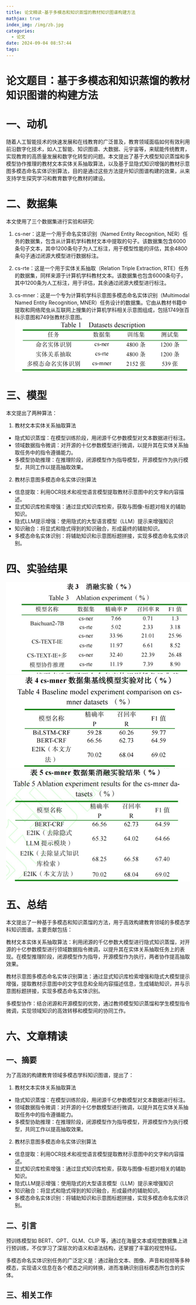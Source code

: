```yaml
---
title: 论文精读-基于多模态和知识蒸馏的教材知识图谱构建方法
mathjax: true
index_img: /img/zb.jpg
categories:
  - 论文
date: 2024-09-04 08:57:44
tags:
---
```

# 论文题目：基于多模态和知识蒸馏的教材知识图谱的构建方法
# 一、动机
随着人工智能技术的快速发展和在线教育的广泛普及，教育领域面临如何有效利用前沿数字化技术，如人工智能、知识图谱、大数据、元宇宙等，来赋能传统教育，实现教育的高质量发展和数字化转型的问题。本文提出了基于大模型知识蒸馏和多模型协作推理的教材文本实体关系抽取算法，以及基于显隐式知识增强的教材示意图多模态命名实体识别算法，目的是通过这些方法提升知识图谱构建的效果，从来支持学生探究学习和教育数字化教材的建设。
# 二、数据集
本文使用了三个数据集进行实验和研究:
1. cs-ner：这是一个用于命名实体识别（Named Entity Recognition, NER）任务的数据集，包含从计算机学科教材文本中提取的句子。该数据集包含6000条句子文本，其中1200条句子为人工标注，用于模型性能的评估，其余4800条句子通过闭源大模型进行数据标注。

2. cs-rte：这是一个用于实体关系抽取（Relation Triple Extraction, RTE）任务的数据集，同样来源于计算机学科教材文本。该数据集也包含6000条句子，其中1200条为人工标注，用于评估，其余通过闭源大模型进行标注。

3. cs-mner：这是一个专为计算机学科示意图多模态命名实体识别（Multimodal Named Entity Recognition, MNER）任务设计的数据集。它由从教材书籍中提取和网络爬虫从互联网上搜集的计算机学科相关示意图组成，包括1749张百科示意图和749张教材示意图。
![TpOxx5](https://raw.githubusercontent.com/Hua-Wu-Que-Code/picture/main/uPic/TpOxx5.jpg)
# 三、模型
本文提出了两种算法：
1. 教材文本实体关系抽取算法
  - 隐式知识蒸馏：在模型训练阶段，用闭源千亿参数模型对文本数据进行标注。
  - 领域数据指令微调：对开源的十亿参数模型进行微调，以提升其在实体关系抽取任务中的指令遵循能力。
  - 多模型协助推理：在推理阶段，闭源模型作为指导模型，开源模型作为执行模型，共同工作以提高抽取效果。
2. 教材示意图多模态命名实体识别算法
  - 信息提取：利用OCR技术和视觉语言模型提取教材示意图中的文字和内容描述。
  - 显式知识库检索增强：通过显式知识库检索，获取与图像-标题对相关的辅助知识。
  - 隐式LLM提示增强：使用隐式的大型语言模型（LLM）提示来增强知识
  - 知识融合：将显式和隐式得到的知识融合，形成最终的辅助知识。
  - 多模态命名实体识别：将辅助知识和示意图标题拼接，实现多模态命名实体识别。
# 四、实验结果
![x54Hr3](https://raw.githubusercontent.com/Hua-Wu-Que-Code/picture/main/uPic/x54Hr3.jpg)
![XIuLaA](https://raw.githubusercontent.com/Hua-Wu-Que-Code/picture/main/uPic/XIuLaA.jpg)
![4tlgBB](https://raw.githubusercontent.com/Hua-Wu-Que-Code/picture/main/uPic/4tlgBB.jpg)
# 五、总结
本文提出了一种基于多模态和知识蒸馏的方法，用于高效构建教育领域的多模态学科知识图谱。主要贡献包括：

教材文本实体关系抽取算法：利用闭源的千亿参数大模型进行隐式知识蒸馏，对开源的十亿参数模型进行领域数据指令微调，以提升其在实体关系抽取任务上的表现。在模型推理阶段，闭源模型作为指导，开源模型作为执行，两者协作提高抽取效果。

教材示意图多模态命名实体识别算法：通过显式知识库检索增强和隐式大模型提示增强，提取教材示意图中的文字信息和全局内容描述信息，生成辅助知识，并与示意图标题拼接，实现多模态命名实体识别。

多模型协作：结合闭源和开源模型的优势，通过教师模型知识蒸馏和学生模型指令微调，实现领域知识的高效转移和模型间的协同工作。


# 六、文章精读

## 一、摘要
为了高效的构建教育领域多模态学科知识图谱，提出了：
1. 教材文本实体关系抽取算法
  - 隐式知识蒸馏：在模型训练阶段，用闭源千亿参数模型对文本数据进行标注。
  - 领域数据指令微调：对开源的十亿参数模型进行微调，以提升其在实体关系抽取任务中的指令遵循能力。
  - 多模型协助推理：在推理阶段，闭源模型作为指导模型，开源模型作为执行模型，共同工作以提高抽取效果。
2. 教材示意图多模态命名实体识别算法
  - 信息提取：利用OCR技术和视觉语言模型提取教材示意图中的文字和内容描述。
  - 显式知识库检索增强：通过显式知识库检索，获取与图像-标题对相关的辅助知识。
  - 隐式LLM提示增强：使用隐式的大型语言模型（LLM）提示来增强知识
  - 知识融合：将显式和隐式得到的知识融合，形成最终的辅助知识。
  - 多模态命名实体识别：将辅助知识和示意图标题拼接，实现多模态命名实体识别。

## 二、引言
预训练模型如 BERT、GPT、GLM、CLIP 等，通过在海量文本或视觉数据集上进行预训练，不仅学习了深层次的语义和语法结构，还掌握了丰富的视觉特征。

多模态命名实体识别任务的广泛定义是：通过融合文本、图像、声音和视频等多种模态，实现语义信息在各个模态之间的转换，进而准确识别目标模态所包含的实体。

## 三、相关工作
